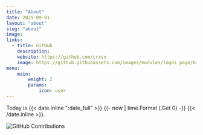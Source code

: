 ```yaml
---
title: "About"
date: 2025-09-01
layout: "about"
slug: "about"
image:
links:
  - title: GitHub
    description:
    website: https://github.com/crxso
    image: https://github.githubassets.com/images/modules/logos_page/GitHub-Mark.png
menu:
    main:
        weight: 2
        params: 
            icon: user
---
```


Today is
{{< date.inline ":date_full" >}}
  {{- now | time.Format (.Get 0) -}}
{{< /date.inline >}}.

![GitHub Contributions](https://ghchart.rshah.org/crxso)